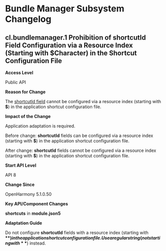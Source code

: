 # Bundle Manager Subsystem Changelog

## cl.bundlemanager.1 Prohibition of shortcutId Field Configuration via a Resource Index (Starting with $Character) in the Shortcut Configuration File

**Access Level**

Public API

**Reason for Change**

The [shortcutId field](https://gitee.com/openharmony/docs/blob/master/en/application-dev/quick-start/module-configuration-file.md#shortcuts) cannot be configured via a resource index (starting with **$**) in the application shortcut configuration file.

**Impact of the Change**

Application adaptation is required.

Before change: **shortcutId** fields can be configured via a resource index (starting with **$**) in the application shortcut configuration file.

After change: **shortcutId** fields cannot be configured via a resource index (starting with **$**) in the application shortcut configuration file.

**Start API Level**

API 8

**Change Since**

OpenHarmony 5.1.0.50

**Key API/Component Changes**

**shortcuts** in **module.json5**

**Adaptation Guide**

Do not configure **shortcutId** fields with a resource index (starting with **$**) in the application shortcut configuration file. Use a regular string (not starting with **$**) instead.
